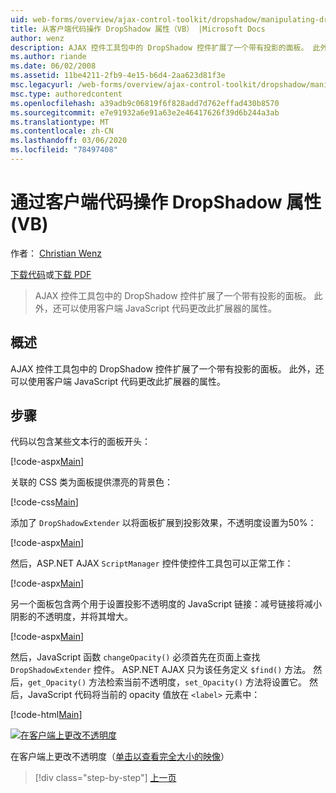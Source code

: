 ```yaml
---
uid: web-forms/overview/ajax-control-toolkit/dropshadow/manipulating-dropshadow-properties-from-client-code-vb
title: 从客户端代码操作 DropShadow 属性（VB） |Microsoft Docs
author: wenz
description: AJAX 控件工具包中的 DropShadow 控件扩展了一个带有投影的面板。 此外，还可以使用客户端 Javascript 更改此扩展器的属性。
ms.author: riande
ms.date: 06/02/2008
ms.assetid: 11be4211-2fb9-4e15-b6d4-2aa623d81f3e
msc.legacyurl: /web-forms/overview/ajax-control-toolkit/dropshadow/manipulating-dropshadow-properties-from-client-code-vb
msc.type: authoredcontent
ms.openlocfilehash: a39adb9c06819f6f828add7d762effad430b8570
ms.sourcegitcommit: e7e91932a6e91a63e2e46417626f39d6b244a3ab
ms.translationtype: MT
ms.contentlocale: zh-CN
ms.lasthandoff: 03/06/2020
ms.locfileid: "78497408"
---
```

# <a name="manipulating-dropshadow-properties-from-client-code-vb"></a>通过客户端代码操作 DropShadow 属性 (VB)

作者： [Christian Wenz](https://github.com/wenz)

[下载代码](https://download.microsoft.com/download/5/1/6/51652a81-500b-4f6b-88d3-617103e7941e/DropShadow2.vb.zip)或[下载 PDF](https://download.microsoft.com/download/b/6/a/b6ae89ee-df69-4c87-9bfb-ad1eb2b23373/dropshadow2VB.pdf)

> AJAX 控件工具包中的 DropShadow 控件扩展了一个带有投影的面板。 此外，还可以使用客户端 JavaScript 代码更改此扩展器的属性。

## <a name="overview"></a>概述

AJAX 控件工具包中的 DropShadow 控件扩展了一个带有投影的面板。 此外，还可以使用客户端 JavaScript 代码更改此扩展器的属性。

## <a name="steps"></a>步骤

代码以包含某些文本行的面板开头：

[!code-aspx[Main](manipulating-dropshadow-properties-from-client-code-vb/samples/sample1.aspx)]

关联的 CSS 类为面板提供漂亮的背景色：

[!code-css[Main](manipulating-dropshadow-properties-from-client-code-vb/samples/sample2.css)]

添加了 `DropShadowExtender` 以将面板扩展到投影效果，不透明度设置为50%：

[!code-aspx[Main](manipulating-dropshadow-properties-from-client-code-vb/samples/sample3.aspx)]

然后，ASP.NET AJAX `ScriptManager` 控件使控件工具包可以正常工作：

[!code-aspx[Main](manipulating-dropshadow-properties-from-client-code-vb/samples/sample4.aspx)]

另一个面板包含两个用于设置投影不透明度的 JavaScript 链接：减号链接将减小阴影的不透明度，并将其增大。

[!code-aspx[Main](manipulating-dropshadow-properties-from-client-code-vb/samples/sample5.aspx)]

然后，JavaScript 函数 `changeOpacity()` 必须首先在页面上查找 `DropShadowExtender` 控件。 ASP.NET AJAX 只为该任务定义 `$find()` 方法。 然后，`get_Opacity()` 方法检索当前不透明度，`set_Opacity()` 方法将设置它。 然后，JavaScript 代码将当前的 opacity 值放在 `<label>` 元素中：

[!code-html[Main](manipulating-dropshadow-properties-from-client-code-vb/samples/sample6.html)]

[![在客户端上更改不透明度](manipulating-dropshadow-properties-from-client-code-vb/_static/image2.png)](manipulating-dropshadow-properties-from-client-code-vb/_static/image1.png)

在客户端上更改不透明度（[单击以查看完全大小的映像](manipulating-dropshadow-properties-from-client-code-vb/_static/image3.png)）

> [!div class="step-by-step"]
> [上一页](adjusting-the-z-index-of-a-dropshadow-vb.md)
